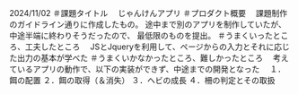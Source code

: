 2024/11/02
＃課題タイトル
　じゃんけんアプリ
＃プロダクト概要
　課題制作のガイドライン通りに作成したもの。
 途中まで別のアプリを制作していたが、中途半端に終わりそうだったので、
 最低限のものを提出。
＃うまくいったところ、工夫したところ
　JSとJqueryを利用して、ページからの入力とそれに応じた出力の基本が学べた
＃うまくいかなかったところ、難しかったところ
　考えているアプリの動作で、以下の実装ができず、中途までの開発となった
 　１．餌の配置
  ２．餌の取得（＆消失）
  ３．ヘビの成長
  ４．柵の判定とその取扱
